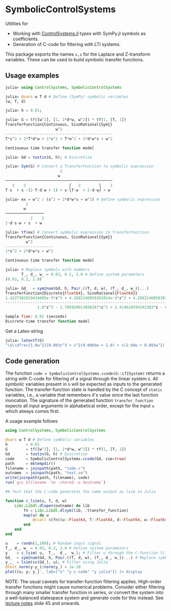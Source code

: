 # SymbolicControlSystems


Utilities for
- Working with [ControlSystems.jl](https://github.com/JuliaControl/ControlSystems.jl/) types with SymPy.jl symbols as coefficients.
- Generation of C-code for filtering with LTI systems.

This package exports the names `s,z` for the Laplace and Z-transform variables. These can be used to build symbolic transfer functions.

## Usage examples
```julia
julia> using ControlSystems, SymbolicControlSystems

julia> @vars w T d # Define (SymPy) symbolic variables
(w, T, d)

julia> h = 0.01;

julia> G = tf([w^2], [1, 2*d*w, w^2]) * tf(1, [T, 1])
TransferFunction{Continuous, SisoRational{Sym}}
                      w^2
-----------------------------------------------
T*s^3 + 2*T*d*w + 1*s^2 + T*w^2 + 2*d*w*s + w^2

Continuous-time transfer function model

julia> Gd = tustin(G, h); # Discretize

julia> Sym(G) # Convert a TransferFunction to symbolic expression
                        2                      
                       w                       
───────────────────────────────────────────────
   3    2                   ⎛   2        ⎞    2
T⋅s  + s ⋅(2⋅T⋅d⋅w + 1) + s⋅⎝T⋅w  + 2⋅d⋅w⎠ + w 

julia> ex = w^2 / (s^2 + 2*d*w*s + w^2) # Define symbolic expression
         2       
        w        
─────────────────
           2    2
2⋅d⋅s⋅w + s  + w 

julia> tf(ex) # Convert symbolic expression to TransferFunction
TransferFunction{Continuous, SisoRational{Sym}}
         w^2
---------------------
1*s^2 + 2*d*w*s + w^2

Continuous-time transfer function model

julia> # Replace symbols with numbers
       T_, d_, w_ = 0.03, 0.2, 2.0 # Define system parameters
(0.03, 0.2, 2.0)

julia> Gd_  = sym2num(Gd, h, Pair.((T, d, w), (T_, d_, w_))...)
TransferFunction{Discrete{Float64}, SisoRational{Float64}}
1.4227382019434605e-5*z^3 + 4.2682146058303814e-5*z^2 + 4.2682146058303814e-5*z + 1.4227382019434605e-5
-------------------------------------------------------------------------------------------------------
              1.0*z^3 - 2.705920013658287*z^2 + 2.414628594192383*z - 0.7085947614779404

Sample Time: 0.01 (seconds)
Discrete-time transfer function model
```
Get a Latex-string
```julia
julia> latextf(G)
"\$\\dfrac{1.0w^2}{0.003s^3 + s^2(0.006dw + 1.0) + s(2.0dw + 0.003w^2) + 1.0w^2}\$"
```


## Code generation
The function `code = SymbolicControlSystems.ccode(G::LTISystem)` returns a string with C-code for filtering of a signal through the linear system `G`. All symbolic variables present in `G` will be expected as inputs to the generated function. The transfer-function state is handled by the C concept of `static` variables, i.e., a variable that remembers it's value since the last function invocation. The signature of the generated function `transfer_function` expects all input arguments in alphabetical order, except for the input `u` which always comes first.


A usage example follows
```julia
using ControlSystems, SymbolicControlSystems

@vars w T d # Define symbolic variables
h        = 0.01
G        = tf([w^2], [1, 2*d*w, w^2]) * tf(1, [T, 1])
Gd       = tustin(G, h) # Discretize
code     = SymbolicControlSystems.ccode(Gd, cse=true)
path     = mktempdir()
filename = joinpath(path, "code.c")
outname  = joinpath(path, "test.so")
write(joinpath(path, filename), code)
run(`gcc $filename -lm -shared -o $outname`)

## Test that the C-code generates the same output as lsim in Julia

function c_lsim(u, T, d, w)
    Libc.Libdl.dlopen(outname) do lib
        fn = Libc.Libdl.dlsym(lib, :transfer_function)
        map(u) do u
            @ccall $(fn)(u::Float64, T::Float64, d::Float64, w::Float64)::Float64
        end
    end
end

u    = randn(1,100); # Random input signal 
T_, d_, w_ = 0.03, 0.2, 2.0 # Define system parameters
y    = c_lsim( u,  T_,  d_,  w_); # Filter u through the C-function filter
Gd_  = sym2num(Gd, h, Pair.((T, d, w), (T_, d_, w_))...) # Replace symbols with numeric constants
y_,_ = lsim(ss(Gd_), u); # Filter using Julia
@test norm(y-y_)/norm(y_) < 1e-10
plot([u; y; y_]', lab=["u" "y c-code" "y julia"]) |> display
```

NOTE: The usual caveats for transfer-function filtering applies. High-order transfer functions might cause numerical problems. Consider either filtering through many smaller transfer function in series, or convert the system into a well-balanced statespace system and generate code for this instead. See [lecture notes](http://www.control.lth.se/fileadmin/control/Education/EngineeringProgram/FRTN01/lectures/L11_slides6.pdf) slide 45 and onwards.